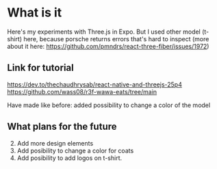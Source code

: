 # What is it

Here's my experiments with Three.js in Expo. But I used other model (t-shirt) here, because porsche returns errors that's hard to inspect (more about it here: https://github.com/pmndrs/react-three-fiber/issues/1972)

## Link for tutorial

https://dev.to/thechaudhrysab/react-native-and-threejs-25p4
https://github.com/wass08/r3f-wawa-eats/tree/main

Have made like before: added possibility to change a color of the model

## What plans for the future

2. Add more design elements
3. Add posibility to change a color for coats
4. Add posibility to add logos on t-shirt.